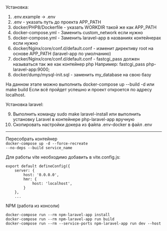 Установка:
1) .env.example -> .env 
2) .env - указать путь до проекта APP_PATH
3) docker/PHP8/Dockerfile - указать WORKDIR такой же как APP_PATH
4) docker-compose.yml - Заменить custom_network если нужно
5) docker-compose.yml - Заменить laravel-app в названиях контейнерах если нужно
6) docker/Nginx/core/conf.d/default.conf - изменит директиву root на основе APP_PATH (laravel-app по умолчанию)
7) docker/Nginx/core/conf.d/default.conf - fastcgi_pass должен называться так же как контейнер php
Например: fastcgi_pass php-laravel-app:9000; 
8) docker/dump/mysql-init.sql - заменить my_database на свою базу

На данном этапе можно выполнить docker-compose up --build -d или make build
Если всё пройдет успешно и проект откроется по адресу localhost.

Установка laravel:

9) Выполнить команду sudo make laravel-install или выполнить установку Laravel в контейнере php-laravel-app вручную
10) Скопировать настройки докера из файла .env-docker в файл .env
----

Пересобрать контейнер<br> 
<code>docker-compose up -d --force-recreate --no-deps --build service_name</code>

Для работы vite необходимо добавить в vite.config.js:

````
export default defineConfig({
    server: {
        host: '0.0.0.0',
        hmr: {
            host: 'localhost',
        }
    },
    ...
````

<p>NPM (работа из консоли)</p>
<code>docker-compose run --rm npm-laravel-app install</code><br>
<code>docker-compose run --rm npm-laravel-app run build</code><br>
<code>docker-compose run --rm --service-ports npm-laravel-app run dev --host</code><br>


